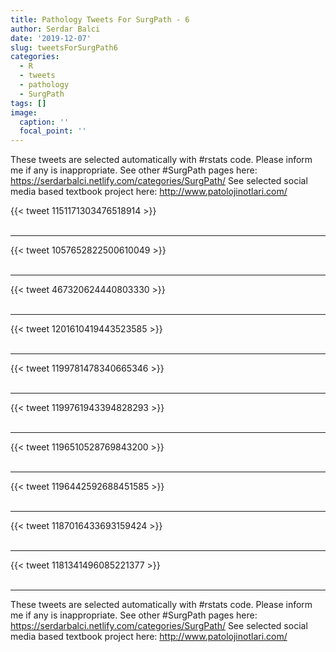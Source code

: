 ```yaml
---
title: Pathology Tweets For SurgPath - 6
author: Serdar Balci
date: '2019-12-07'
slug: tweetsForSurgPath6
categories:
  - R
  - tweets
  - pathology
  - SurgPath
tags: []
image:
  caption: ''
  focal_point: ''
---
```



These tweets are selected automatically with #rstats code. Please inform me if any is inappropriate.
See other #SurgPath pages here: https://serdarbalci.netlify.com/categories/SurgPath/ 
See selected social media based textbook project here: http://www.patolojinotlari.com/

{{< tweet 1151171303476518914 >}}
<br>
<br>
<hr>
{{< tweet 1057652822500610049 >}}
<br>
<br>
<hr>
{{< tweet 467320624440803330 >}}
<br>
<br>
<hr>
{{< tweet 1201610419443523585 >}}
<br>
<br>
<hr>
{{< tweet 1199781478340665346 >}}
<br>
<br>
<hr>
{{< tweet 1199761943394828293 >}}
<br>
<br>
<hr>
{{< tweet 1196510528769843200 >}}
<br>
<br>
<hr>
{{< tweet 1196442592688451585 >}}
<br>
<br>
<hr>
{{< tweet 1187016433693159424 >}}
<br>
<br>
<hr>
{{< tweet 1181341496085221377 >}}
<br>
<br>
<hr>


These tweets are selected automatically with #rstats code. Please inform me if any is inappropriate.
See other #SurgPath pages here: https://serdarbalci.netlify.com/categories/SurgPath/ 
See selected social media based textbook project here: http://www.patolojinotlari.com/
